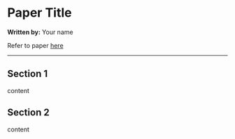# Paper Title

<strong>Written by:</strong> Your name

Refer to paper [here](paper_url)

---

## Section 1

content

## Section 2

content

